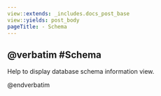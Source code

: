 ```yaml
---
view::extends: _includes.docs_post_base
view::yields: post_body
pageTitle: - Schema
---
```

@verbatim
#Schema
----------

Help to display database schema information view.

@endverbatim

